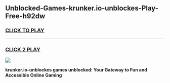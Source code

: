 
## Unblocked-Games-krunker.io-unblockes-Play-Free-h92dw
<h3>
<a href="https://premium76.site?title=krunker.io-unblockes&ref=21A">CLICK TO PLAY</a></h3>
<hr>

<h3>
<a href="https://premium76.site?title=krunker.io-unblockes&ref=21A">CLICK 2 PLAY</a>
  
</h3>

<a href="https://premium76.site?title=krunker.io-unblockes&ref=21A"><img src="https://clearcache.store/games.png"></a>


**krunker.io-unblockes games unblocked: Your Gateway to Fun and Accessible Online Gaming**
